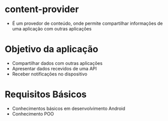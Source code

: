 # content-provider
- É um provedor de conteúdo, onde permite compartilhar informações de uma aplicação com outras aplicações

# Objetivo da aplicação
- Compartilhar dados com outras aplicações
- Apresentar dados recevidos de uma API
- Receber notificações no dispositivo

# Requisitos Básicos
- Conhecimentos básicos em desenvolvimento Android
- Conhecimento POO
